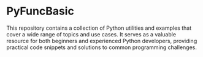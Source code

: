 # PyFuncBasic
This repository contains a collection of Python utilities and examples that cover a wide range of topics and use cases. It serves as a valuable resource for both beginners and experienced Python developers, providing practical code snippets and solutions to common programming challenges.
